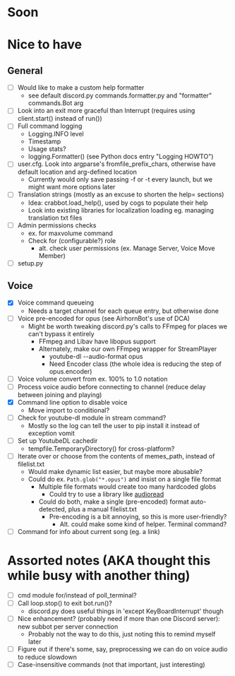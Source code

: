 # Soon

# Nice to have

## General
- [ ] Would like to make a custom help formatter
    - see default discord.py commands.formatter.py and "formatter" commands.Bot arg
- [ ] Look into an exit more graceful than Interrupt (requires using client.start() instead of run())
- [ ] Full command logging
    - Logging.INFO level
    - Timestamp
    - Usage stats?
    - logging.Formatter() (see Python docs entry "Logging HOWTO")
- [ ] user.cfg. Look into argparse's fromfile_prefix_chars, otherwise have default location and arg-defined location
    - Currently would only save passing -f or -t every launch, but we might want more options later
- [ ] Translation strings (mostly as an excuse to shorten the help= sections)
    - Idea: crabbot.load_help(), used by cogs to populate their help
    - Look into existing libraries for localization loading eg. managing translation txt files
- [ ] Admin permissions checks
    - ex. for maxvolume command
    - Check for (configurable?) role
        - alt. check user permissions (ex. Manage Server, Voice Move Member)
- [ ] setup.py

## Voice
- [x] Voice command queueing
    - Needs a target channel for each queue entry, but otherwise done
- [ ] Voice pre-encoded for opus (see AirhornBot's use of DCA)
    - Might be worth tweaking discord.py's calls to FFmpeg for places we can't bypass it entirely
        - FFmpeg and Libav have libopus support
        - Alternately, make our own FFmpeg wrapper for StreamPlayer
            - youtube-dl --audio-format opus
            - Need Encoder class (the whole idea is reducing the step of opus.encoder)
- [ ] Voice volume convert from ex. 100% to 1.0 notation
- [ ] Process voice audio before connecting to channel (reduce delay between joining and playing)
- [x] Command line option to disable voice
    - Move import to conditional?
- [ ] Check for youtube-dl module in stream command?
    - Mostly so the log can tell the user to pip install it instead of exception vomit
- [ ] Set up YoutubeDL cachedir
    - tempfile.TemporaryDirectory() for cross-platform?
- [ ] Iterate over or choose from the contents of memes_path, instead of filelist.txt
    - Would make dynamic list easier, but maybe more abusable?
    - Could do ex. `Path.glob("*.opus")` and insist on a single file format
        - Multiple file formats would create too many hardcoded globs
            - Could try to use a library like [audioread](https://pypi.python.org/pypi/audioread)
        - Could do both, make a single (pre-encoded) format auto-detected, plus a manual filelist.txt
            - Pre-encoding is a bit annoying, so this is more user-friendly?
                - Alt. could make some kind of helper. Terminal command?
- [ ] Command for info about current song (eg. a link)

# Assorted notes (AKA thought this while busy with another thing)
- [ ] cmd module for/instead of poll_terminal?
- [ ] Call loop.stop() to exit bot.run()?
    - discord.py does useful things in 'except KeyBoardInterrupt' though
- [ ] Nice enhancement? (probably need if more than one Discord server): new subbot per server connection
    - Probably not the way to do this, just noting this to remind myself later
- [ ] Figure out if there's some, say, preprocessing we can do on voice audio to reduce slowdown
- [ ] Case-insensitive commands (not that important, just interesting)
